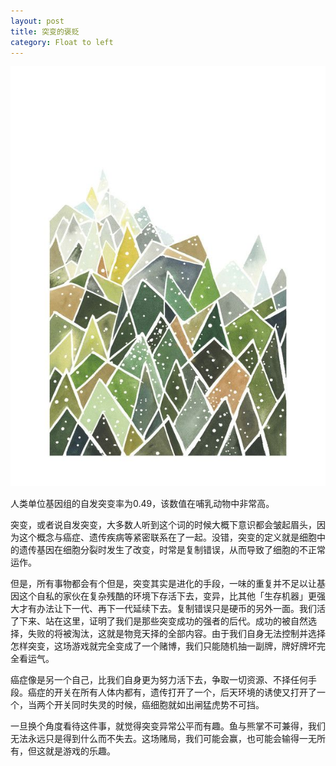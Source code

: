 ```yaml
---
layout: post
title: 突变的褒贬
category: Float to left
---
```


![set](/images/mutation.jpg "Mutation")

人类单位基因组的自发突变率为0.49，该数值在哺乳动物中非常高。

突变，或者说自发突变，大多数人听到这个词的时候大概下意识都会皱起眉头，因为这个概念与癌症、遗传疾病等紧密联系在了一起。没错，突变的定义就是细胞中的遗传基因在细胞分裂时发生了改变，时常是复制错误，从而导致了细胞的不正常运作。

但是，所有事物都会有个但是，突变其实是进化的手段，一味的重复并不足以让基因这个自私的家伙在复杂残酷的环境下存活下去，变异，比其他「生存机器」更强大才有办法让下一代、再下一代延续下去。复制错误只是硬币的另外一面。我们活了下来、站在这里，证明了我们是那些突变成功的强者的后代。成功的被自然选择，失败的将被淘汰，这就是物竞天择的全部内容。由于我们自身无法控制并选择怎样突变，这场游戏就完全变成了一个赌博，我们只能随机抽一副牌，牌好牌坏完全看运气。

癌症像是另一个自己，比我们自身更为努力活下去，争取一切资源、不择任何手段。癌症的开关在所有人体内都有，遗传打开了一个，后天环境的诱使又打开了一个，当两个开关同时失灵的时候，癌细胞就如出闸猛虎势不可挡。

一旦换个角度看待这件事，就觉得突变异常公平而有趣。鱼与熊掌不可兼得，我们无法永远只是得到什么而不失去。这场赌局，我们可能会赢，也可能会输得一无所有，但这就是游戏的乐趣。